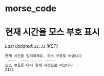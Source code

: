 # morse_code
# 현재 시간을 모스 부호 표시
<!-- MORSE_TIME_START -->
_Last updated: `21:31` (KST)_

```
현재 시간을 입력하세요. 모스 부호로 바꿉니다
..--- .---- ...-- .----
모스 부호를 다시 현재 시간으로 바꿉니다
2131
```
<!-- MORSE_TIME_END -->
